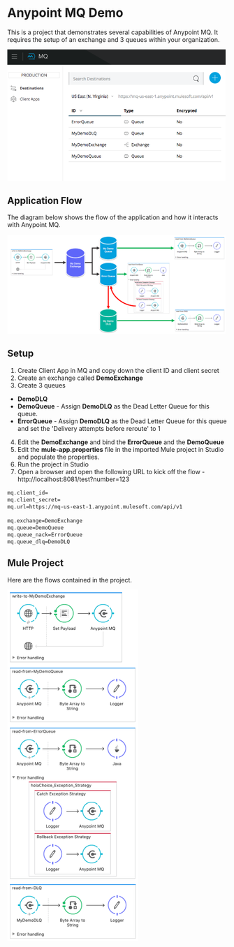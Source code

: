 # Anypoint MQ Demo
This is a project that demonstrates several capabilities of Anypoint MQ. It requires the setup of an exchange and 3 queues within your organization.

<img src="https://raw.githubusercontent.com/djuang1/anypoint-mq-demo/master/assets/setup.png" width="500px">

## Application Flow
The diagram below shows the flow of the application and how it interacts with Anypoint MQ.

<img src="https://raw.githubusercontent.com/djuang1/anypoint-mq-demo/master/assets/application_flow.png" width="500px">

## Setup
1. Create Client App in MQ and copy down the client ID and client secret
2. Create an exchange called <b>DemoExchange</b>
3. Create 3 queues
  * <b>DemoDLQ</b>
  * <b>DemoQueue</b> - Assign <b>DemoDLQ</b> as the Dead Letter Queue for this queue.
  * <b>ErrorQueue</b> - Assign <b>DemoDLQ</b> as the Dead Letter Queue for this queue and set the 'Delivery attempts before reroute' to 1
4. Edit the <b>DemoExchange</b> and bind the <b>ErrorQueue</b> and the <b>DemoQueue</b>
5. Edit the <b>mule-app.properties</b> file in the imported Mule project in Studio and populate the properties.
6. Run the project in Studio
7. Open a browser and open the following URL to kick off the flow - http://localhost:8081/test?number=123

```
mq.client_id=
mq.client_secret=
mq.url=https://mq-us-east-1.anypoint.mulesoft.com/api/v1

mq.exchange=DemoExchange
mq.queue=DemoQueue
mq.queue_nack=ErrorQueue
mq.queue_dlq=DemoDLQ
```

## Mule Project
Here are the flows contained in the project.

<img src="https://raw.githubusercontent.com/djuang1/anypoint-mq-demo/master/assets/anypoint-mq-demo.png" width="300px">
